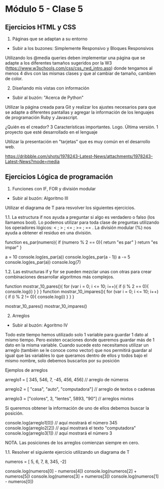 # Módulo 5 - Clase 5

## Ejercicios HTML y CSS

1. Páginas que se adaptan a su entorno

- Subir a los buzones: Simplemente Responsivo y Bloques Responsivos

Utilizando los @media queries deben implementar una página que se adapte a los diferentes tamaños sugeridos por la W3 (https://www.w3schools.com/css/css_rwd_intro.asp) donde tengamos al menos 4 divs con las mismas clases y que al cambiar de tamaño, cambien de color.

2. Diseñando mis vistas con información

- Subir al buzón: "Acerca de Python"

Utilizar la página creada para Git y realizar los ajustes necesarios para que se adapte a diferentes pantallas y agregar la información de los lenguajes de programación Ruby y Javascript.

¿Quién es el creador?
3 Características importantes.
Logo.
Última versión.
1 proyecto que esté desarrollado en el lenguaje

Utilizar la presentación en "tarjetas" que es muy común en el desarrollo web.

https://dribbble.com/shots/1978243-Latest-News/attachments/1978243-Latest-News?mode=media


## Ejercicios Lógica de programación

1. Funciones con IF, FOR y división modular

- Subir al buzón: Algoritmo III 

Utilizar el diagrama de T para resvolver los siguientes ejercicios.

1.1. La estructura if nos ayuda a preguntar si algo es verdadero o falso (los llamamos bool). Lo podemos utilizar para toda clase de preguntas utilizando los operadores lógicos: < ; > ; <= ; >= ; == . La división modular (%) nos ayuda a obtener el residuo en una división.

function es_par(numero){
    if (numero % 2 == 0){
        return "es par"
    }
    return "es impar"
}

a = 10
console.log(es_par(a))
console.log(es_par(a - 1))
a -= 5
console.log(es_par(a))
console.log(7)

1.2. Las estructuras if y for se pueden mezclar unas con otras para crear combinaciones desarrollar algoritmos más complejos.

function mostrar_10_pares(){
    for (var i = 0; i <= 10; i++){
        if (i % 2 == 0){
            console.log(i)
        }
    }
}
function mostrar_10_impares(){
    for (var i = 0; i <= 10; i++){
        if (i % 2 != 0){
            console.log(i)
        }
    }
}

mostrar_10_pares()
mostrar_10_impares()

2. Arreglos

- Subir al buzón: Agoritmo IV

Todo este tiempo hemos utilizado solo 1 variable para guardar 1 dato al mismo tiempo. Pero existen ocaciones donde queremos guardar más de 1 dato en la misma variable. Cuando sucede esto necesitamos utilizar un arreglo (también se le conoce como vector) que nos permitirá guardar al igual que las variables lo que queramos dentro de ellos y todos bajo el mismo nombre, solo debemos buscarlos por su posición

Ejemplos de arreglos

arreglo1 = [ 345, 546, 7, -45, 456, 456] // arreglo de números

arreglo2 = [ "casa", "auto", "computadora"] // arreglo de textos o cadenas

arreglo3 = ["colores", 3, "lentes", 5893, "90"] // arreglos mixtos

Si queremos obtener la información de uno de ellos debemos buscar la posición.

console.log(arreglo1[0]) // aquí mostrará el número 345
console.log(arreglo2[2]) // aquí mostrará el texto "computadora"
console.log(arreglo3[1]) // aquí mostrará el número 3

NOTA. Las posiciones de los arreglos comienzan siempre en cero.

1.1. Resolver el siguiente ejercicio utilizando un diagrama de T

numeros = [ 5, 6, 7, 8, 345, -2]

console.log(numeros[0] - numeros[4])
console.log(numeros[2] + numeros[5])
console.log(numeros[3] + numeros[3])
console.log(numeros[1] - numeros[0])